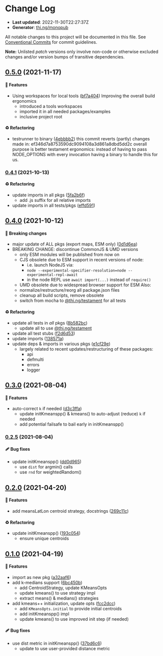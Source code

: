 # Change Log

- **Last updated**: 2022-11-30T22:27:37Z
- **Generator**: [thi.ng/monopub](https://thi.ng/monopub)

All notable changes to this project will be documented in this file.
See [Conventional Commits](https://conventionalcommits.org/) for commit guidelines.

**Note:** Unlisted _patch_ versions only involve non-code or otherwise excluded changes
and/or version bumps of transitive dependencies.

## [0.5.0](https://github.com/thi-ng/umbrella/tree/@thi.ng/k-means@0.5.0) (2021-11-17)

#### 🚀 Features

- Using workspaces for local tools ([bf7a404](https://github.com/thi-ng/umbrella/commit/bf7a404))
  Improving the overall build ergonomics
  - introduced a tools workspaces
  - imported it in all needed packages/examples
  - inclusive project root

#### ♻️ Refactoring

- testrunner to binary ([4ebbbb2](https://github.com/thi-ng/umbrella/commit/4ebbbb2))
  this commit reverts (partly) changes made in:
  ef346d7a8753590dc9094108a3d861a8dbd5dd2c
  overall purpose is better testament ergonomics:
  instead of having to pass NODE_OPTIONS with every invocation
  having a binary to handle this for us.

### [0.4.1](https://github.com/thi-ng/umbrella/tree/@thi.ng/k-means@0.4.1) (2021-10-13)

#### ♻️ Refactoring

- update imports in all pkgs ([5fa2b6f](https://github.com/thi-ng/umbrella/commit/5fa2b6f))
  - add .js suffix for all relative imports
- update imports in all tests/pkgs ([effd591](https://github.com/thi-ng/umbrella/commit/effd591))

## [0.4.0](https://github.com/thi-ng/umbrella/tree/@thi.ng/k-means@0.4.0) (2021-10-12)

#### 🛑 Breaking changes

- major update of ALL pkgs (export maps, ESM only) ([0d1d6ea](https://github.com/thi-ng/umbrella/commit/0d1d6ea))
- BREAKING CHANGE: discontinue CommonJS & UMD versions
  - only ESM modules will be published from now on
  - CJS obsolete due to ESM support in recent versions of node:
    - i.e. launch NodeJS via:
    - `node --experimental-specifier-resolution=node --experimental-repl-await`
    - in the node REPL use `await import(...)` instead of `require()`
  - UMD obsolete due to widespread browser support for ESM
  Also:
  - normalize/restructure/reorg all package.json files
  - cleanup all build scripts, remove obsolete
  - switch from mocha to [@thi.ng/testament](https://github.com/thi-ng/umbrella/tree/main/packages/testament) for all tests

#### ♻️ Refactoring

- update all tests in _all_ pkgs ([8b582bc](https://github.com/thi-ng/umbrella/commit/8b582bc))
  - update all to use [@thi.ng/testament](https://github.com/thi-ng/umbrella/tree/main/packages/testament)
- update all test stubs ([f2d6d53](https://github.com/thi-ng/umbrella/commit/f2d6d53))
- update imports ([138571a](https://github.com/thi-ng/umbrella/commit/138571a))
- update deps & imports in various pkgs ([e1cf29e](https://github.com/thi-ng/umbrella/commit/e1cf29e))
  - largely related to recent updates/restructuring of these packages:
    - api
    - defmulti
    - errors
    - logger

## [0.3.0](https://github.com/thi-ng/umbrella/tree/@thi.ng/k-means@0.3.0) (2021-08-04)

#### 🚀 Features

- auto-correct `k` if needed ([d3c3ffa](https://github.com/thi-ng/umbrella/commit/d3c3ffa))
  - update initKmeanspp() & kmeans() to auto-adjust (reduce) `k` if needed
  - add potential failsafe to bail early in initKmeanspp()

### [0.2.5](https://github.com/thi-ng/umbrella/tree/@thi.ng/k-means@0.2.5) (2021-08-04)

#### 🩹 Bug fixes

- update initKmeanspp() ([dd0d965](https://github.com/thi-ng/umbrella/commit/dd0d965))
  - use `dist` for argmin() calls
  - use `rnd` for weightedRandom()

## [0.2.0](https://github.com/thi-ng/umbrella/tree/@thi.ng/k-means@0.2.0) (2021-04-20)

#### 🚀 Features

- add meansLatLon centroid strategy, docstrings ([269c11c](https://github.com/thi-ng/umbrella/commit/269c11c))

#### ♻️ Refactoring

- update initKmeanspp() ([193c054](https://github.com/thi-ng/umbrella/commit/193c054))
  - ensure unique centroids

## [0.1.0](https://github.com/thi-ng/umbrella/tree/@thi.ng/k-means@0.1.0) (2021-04-19)

#### 🚀 Features

- import as new pkg ([a32aaf6](https://github.com/thi-ng/umbrella/commit/a32aaf6))
- add k-medians support ([6bc450b](https://github.com/thi-ng/umbrella/commit/6bc450b))
  - add CentroidStrategy, update KMeansOpts
  - update kmeans() to use strategy impl
  - extract means() & medians() strategies
- add kmeans++ initialization, update opts ([fcc2dcc](https://github.com/thi-ng/umbrella/commit/fcc2dcc))
  - add `KMeansOpts.initial` to provide initial centroids
  - add initKmeanspp() impl
  - update kmeans() to use improved init step (if needed)

#### 🩹 Bug fixes

- use dist metric in initKmeanspp() ([37bd6c6](https://github.com/thi-ng/umbrella/commit/37bd6c6))
  - update to use user-provided distance metric
